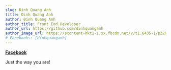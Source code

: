 ```yaml
---
slug: Đinh Quang Anh
title: Đinh Quang Anh
author: Đinh Quang Anh
author_title: Front End Developer
author_url: https://github.com/dinhquanganh
author_image_url: https://scontent-hkt1-1.xx.fbcdn.net/v/t1.6435-1/p320x320/182288612_2911326315777633_865059058360099424_n.jpg?_nc_cat=109&ccb=1-3&_nc_sid=7206a8&_nc_ohc=VE91hRzOkSEAX9iW1X8&_nc_ht=scontent-hkt1-1.xx&tp=6&oh=0a43c755b8c275f691ed6638c99e0857&oe=60E0A1BA
# Facebooks: [dinhquanganh]
---
```


**[Facebook](https://www.facebook.com/pastetuaam)**

Just the way you are!
